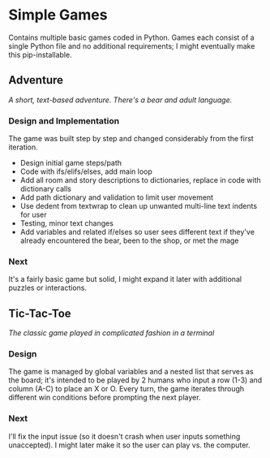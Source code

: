 # Simple Games
Contains multiple basic games coded in Python. Games each consist of a single Python file and no additional requirements; I might eventually make this pip-installable.

## Adventure
*A short, text-based adventure. There's a bear and adult language.*

### Design and Implementation
The game was built step by step and changed considerably from the first iteration.
- Design initial game steps/path
- Code with ifs/elifs/elses, add main loop
- Add all room and story descriptions to dictionaries, replace in code with dictionary calls
- Add path dictionary and validation to limit user movement
- Use dedent from textwrap to clean up unwanted multi-line text indents for user
- Testing, minor text changes
- Add variables and related if/elses so user sees different text if they've already encountered the bear, been to the shop, or met the mage

### Next
It's a fairly basic game but solid, I might expand it later with additional puzzles or interactions.

## Tic-Tac-Toe
*The classic game played in complicated fashion in a terminal*

### Design
The game is managed by global variables and a nested list that serves as the board; it's intended to be played by 2 humans who input a row (1-3) and column (A-C) to place an X or O. Every turn, the game iterates through different win conditions before prompting the next player.

### Next
I'll fix the input issue (so it doesn't crash when user inputs something unaccepted). I might later make it so the user can play vs. the computer.